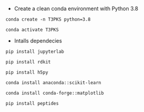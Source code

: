 * Create a clean conda environment with Python 3.8

`conda create -n T3PKS python=3.8`

`conda activate T3PKS`

* Intalls dependecies

`pip install jupyterlab`

`pip install rdkit`

`pip install h5py`

`conda install anaconda::scikit-learn`

`conda install conda-forge::matplotlib`

`pip install peptides`
